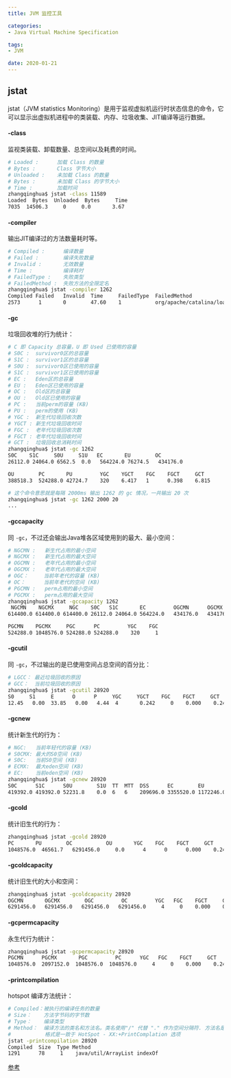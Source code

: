 ```yaml
---
title: JVM 监控工具

categories:
- Java Virtual Machine Specification

tags:
- JVM

date: 2020-01-21
---
```


## jstat
jstat（JVM statistics Monitoring）是用于监视虚拟机运行时状态信息的命令，它可以显示出虚拟机进程中的类装载、内存、垃圾收集、JIT编译等运行数据。

#### -class
监视类装载、卸载数量、总空间以及耗费的时间。

```bash
# Loaded :      加载 Class 的数量
# Bytes :       Class 字节大小
# Unloaded :    未加载 Class 的数量
# Bytes :       未加载 Class 的字节大小
# Time :        加载时间
zhangqinghua$ jstat -class 11589
Loaded  Bytes  Unloaded  Bytes     Time   
7035  14506.3     0     0.0       3.67
```

#### -compiler
输出JIT编译过的方法数量耗时等。

```bash
# Compiled :      编译数量
# Failed :        编译失败数量
# Invalid :       无效数量
# Time :          编译耗时
# FailedType :    失败类型
# FailedMethod :  失败方法的全限定名
zhangqinghua$ jstat -compiler 1262
Compiled Failed   Invalid  Time     FailedType  FailedMethod
2573      1       0        47.60    1           org/apache/catalina/loader/WebappClassLoader findResourceInternal  
```

#### -gc
垃圾回收堆的行为统计：

```bash
# C 即 Capacity 总容量，U 即 Used 已使用的容量
# S0C :  survivor0区的总容量
# S1C :  survivor1区的总容量
# S0U :  survivor0区已使用的容量
# S1C :  survivor1区已使用的容量
# EC :   Eden区的总容量
# EU :   Eden区已使用的容量
# OC :   Old区的总容量
# OU :   Old区已使用的容量
# PC :   当前perm的容量 (KB)
# PU :   perm的使用 (KB)
# YGC :  新生代垃圾回收次数
# YGCT : 新生代垃圾回收时间
# FGC :  老年代垃圾回收次数
# FGCT : 老年代垃圾回收时间
# GCT :  垃圾回收总消耗时间
zhangqinghua$ jstat -gc 1262
S0C    S1C     S0U     S1U   EC       EU        OC         
26112.0 24064.0 6562.5  0.0   564224.0 76274.5   434176.0   

OU        PC       PU         YGC    YGCT    FGC    FGCT     GCT   
388518.3  524288.0 42724.7    320    6.417   1      0.398    6.815

# 这个命令意思就是每隔 2000ms 输出 1262 的 gc 情况，一共输出 20 次
zhangqinghua$ jstat -gc 1262 2000 20
...
```

#### -gccapacity
同 `-gc`，不过还会输出Java堆各区域使用到的最大、最小空间：

```bash
# NGCMN :   新生代占用的最小空间
# NGCMX :   新生代占用的最大空间
# OGCMN :   老年代占用的最小空间
# OGCMX :   老年代占用的最大空间
# OGC：     当前年老代的容量 (KB)
# OC：      当前年老代的空间 (KB)
# PGCMN :   perm占用的最小空间
# PGCMX :   perm占用的最大空间
zhangqinghua$ jstat -gccapacity 1262
 NGCMN    NGCMX     NGC    S0C   S1C       EC         OGCMN      OGCMX      OGC        OC
614400.0 614400.0 614400.0 26112.0 24064.0 564224.0   434176.0   434176.0   434176.0   434176.0 

PGCMN    PGCMX     PGC      PC         YGC    FGC 
524288.0 1048576.0 524288.0 524288.0    320     1  
```

#### -gcutil
同 `-gc`，不过输出的是已使用空间占总空间的百分比：

```bash
# LGCC： 最近垃圾回收的原因
# GCC：  当前垃圾回收的原因
zhangqinghua$ jstat -gcutil 28920
S0     S1     E      O      P     YGC     YGCT    FGC    FGCT     GCT   
12.45   0.00  33.85   0.00   4.44  4       0.242     0    0.000    0.242
```

#### -gcnew
统计新生代的行为：

```bash
# NGC:   当前年轻代的容量 (KB)
# S0CMX: 最大的S0空间 (KB)
# S0C:   当前S0空间 (KB)
# ECMX:  最大eden空间 (KB)
# EC:    当前eden空间 (KB)
zhangqinghua$ jstat -gcnew 28920
S0C      S1C      S0U        S1U  TT  MTT  DSS      EC        EU         YGC     YGCT  
419392.0 419392.0 52231.8    0.0  6   6    209696.0 3355520.0 1172246.0  4       0.242
```

#### -gcold
统计旧生代的行为：

```bash
zhangqinghua$ jstat -gcold 28920
PC       PU        OC           OU       YGC    FGC    FGCT     GCT   
1048576.0  46561.7   6291456.0     0.0      4      0      0.000    0.242
```

#### -gcoldcapacity
统计旧生代的大小和空间：

```bash
zhangqinghua$ jstat -gcoldcapacity 28920
OGCMN       OGCMX        OGC         OC         YGC   FGC    FGCT     GCT   
6291456.0   6291456.0   6291456.0   6291456.0     4     0    0.000    0.242
```

#### -gcpermcapacity
永生代行为统计：

```bash
zhangqinghua$ jstat -gcpermcapacity 28920
PGCMN      PGCMX       PGC         PC      YGC   FGC    FGCT     GCT   
1048576.0  2097152.0  1048576.0  1048576.0     4     0    0.000    0.242
```

#### -printcompilation
hotspot 编译方法统计：

```bash
# Compiled：被执行的编译任务的数量
# Size：    方法字节码的字节数
# Type：    编译类型
# Method：  编译方法的类名和方法名。类名使用"/" 代替 "." 作为空间分隔符. 方法名是给出类的方法名。
#           格式是一致于 HotSpot - XX:+PrintComplation 选项
jstat -printcompilation 28920
Compiled  Size  Type Method
1291      78     1    java/util/ArrayList indexOf
```

[参考](https://www.cnblogs.com/ityouknow/p/5714703.html)